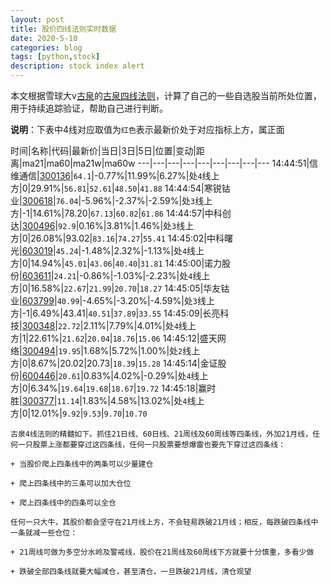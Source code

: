 ```yaml
---
layout: post
title: 股价四线法则实时数据
date: 2020-5-10
categories: blog
tags: [python,stock]
description: stock index alert
---
```



本文根据雪球大v[古泉](https://xueqiu.com/u/7148646888)的[古泉四线法则](https://xueqiu.com/7148646888/130498192)，计算了自己的一些自选股当前所处位置，用于持续追踪验证，帮助自己进行判断。

**说明**：下表中4线对应取值为`红色`表示最新价处于对应指标上方，属正面

时间|名称|代码|最新价|当日|3日|5日|位置|变动|距离|ma21|ma60|ma21w|ma60w
---|---|---|---|---|---|---|---|---
14:44:51|信维通信|[300136](https://xueqiu.com/S/SZ300136)|`64.1`|-0.77%|11.99%|6.27%|处`4`线上方|0|29.91%|`56.81`|`52.61`|`48.50`|`41.88`
14:44:54|寒锐钴业|[300618](https://xueqiu.com/S/SZ300618)|`76.04`|-5.96%|-2.37%|-2.59%|处`3`线上方|-1|14.61%|78.20|`67.13`|`60.82`|`61.86`
14:44:57|中科创达|[300496](https://xueqiu.com/S/SZ300496)|`92.9`|0.16%|3.81%|1.46%|处`3`线上方|0|26.08%|93.02|`83.16`|`74.27`|`55.41`
14:45:02|中科曙光|[603019](https://xueqiu.com/S/SH603019)|`45.24`|-1.48%|2.32%|-1.13%|处`4`线上方|0|14.94%|`45.01`|`43.06`|`40.40`|`31.81`
14:45:00|诺力股份|[603611](https://xueqiu.com/S/SH603611)|`24.21`|-0.86%|-1.03%|-2.23%|处`4`线上方|0|16.58%|`22.67`|`21.99`|`20.70`|`18.27`
14:45:05|华友钴业|[603799](https://xueqiu.com/S/SH603799)|`40.99`|-4.65%|-3.20%|-4.59%|处`3`线上方|-1|6.49%|43.41|`40.51`|`37.89`|`33.55`
14:45:09|长亮科技|[300348](https://xueqiu.com/S/SZ300348)|`22.72`|2.11%|7.79%|4.01%|处`4`线上方|1|22.61%|`21.62`|`20.04`|`18.76`|`15.06`
14:45:12|盛天网络|[300494](https://xueqiu.com/S/SZ300494)|`19.95`|1.68%|5.72%|1.00%|处`2`线上方|0|8.67%|20.02|20.73|`18.39`|`15.28`
14:45:14|金证股份|[600446](https://xueqiu.com/S/SH600446)|`20.61`|0.83%|4.02%|-0.29%|处`4`线上方|0|6.34%|`19.64`|`19.68`|`18.67`|`19.72`
14:45:18|赢时胜|[300377](https://xueqiu.com/S/SZ300377)|`11.14`|1.83%|4.58%|13.02%|处`4`线上方|0|12.01%|`9.92`|`9.53`|`9.70`|`10.70`

```
古泉4线法则的精髓如下。抓住21日线、60日线、21周线及60周线等四条线，外加21月线，任何一只股票上涨都要穿过这四条线，任何一只股票要想爆雷也要先下穿过这四条线：

+ 当股价爬上四条线中的两条可以少量建仓

+ 爬上四条线中的三条可以加大仓位

+ 爬上四条线中的四条可以全仓

任何一只大牛，其股价都会坚守在21月线上方，不会轻易跌破21月线；相反，每跌破四条线中一条就减一些仓位：

+ 21周线可做为多空分水岭及警戒线，股价在21周线及60周线下方就要十分慎重，多看少做

+ 跌破全部四条线就要大幅减仓，甚至清仓，一旦跌破21月线，清仓观望
```